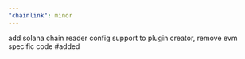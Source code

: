 ```yaml
---
"chainlink": minor
---
```


add solana chain reader config support to plugin creator, remove evm specific code #added
